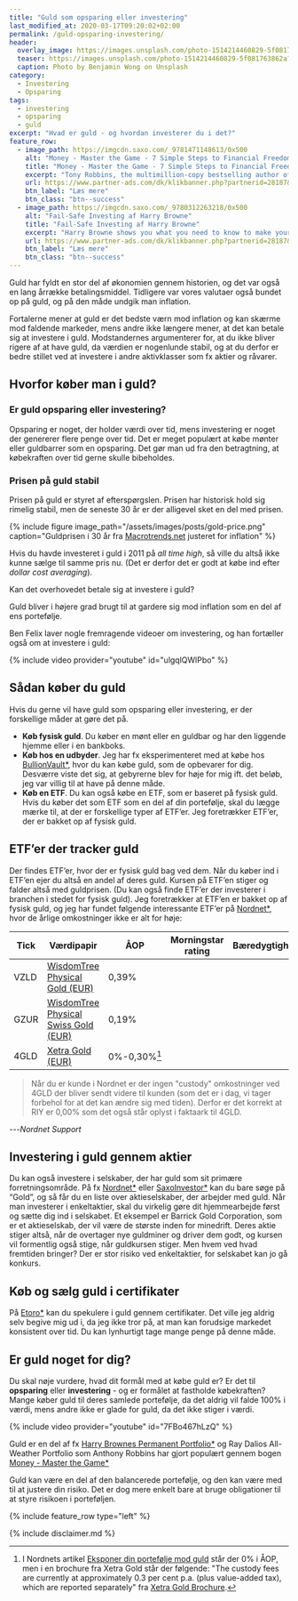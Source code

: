 ```yaml
---
title: "Guld som opsparing eller investering"
last_modified_at: 2020-03-17T09:20:02+02:00
permalink: /guld-opsparing-investering/
header:
  overlay_image: https://images.unsplash.com/photo-1514214460829-5f081763862a?ixlib=rb-1.2.1&ixid=eyJhcHBfaWQiOjEyMDd9&auto=format&fit=crop&w=1500&q=80
  teaser: https://images.unsplash.com/photo-1514214460829-5f081763862a?ixlib=rb-1.2.1&ixid=eyJhcHBfaWQiOjEyMDd9&auto=format&fit=crop&w=400&q=80
  caption: Photo by Benjamin Wong on Unsplash
category:
  - Investering
  - Opsparing
tags:
  - investering
  - opsparing
  - guld
excerpt: "Hvad er guld - og hvordan investerer du i det?"
feature_row:
  - image_path: https://imgcdn.saxo.com/_9781471148613/0x500
    alt: "Money - Master the Game - 7 Simple Steps to Financial Freedom"
    title: "Money - Master the Game - 7 Simple Steps to Financial Freedom"
    excerpt: "Tony Robbins, the multimillion-copy bestselling author of Awaken the Giant Within and Unlimited Power has created a 7-step blueprint for securing financial freedom. Based on extensive research and one-on-one interviews with more than 50 of the most legendary financial experts in the world - from Carl Icahn, to Warren Buffett, to Jack Bogle and Steve Forbes."
    url: https://www.partner-ads.com/dk/klikbanner.php?partnerid=28187&bannerid=43264&htmlurl=https://www.saxo.com/dk/money-master-the-game_tony-robbins_paperback_9781471148613
    btn_label: "Læs mere"
    btn_class: "btn--success"
  - image_path: https://imgcdn.saxo.com/_9780312263218/0x500
    alt: "Fail-Safe Investing af Harry Browne"
    title: "Fail-Safe Investing af Harry Browne"
    excerpt: "Harry Browne shows you what you need to know to make your savings and investments safe and profitable, no matter what the economy and the investment markets do. There are no secret trading systems here, no jargon to learn. Instead, Harry Browne teaches you in simple terms too."
    url: https://www.partner-ads.com/dk/klikbanner.php?partnerid=28187&bannerid=43264&htmlurl=https://www.saxo.com/dk/the-permanent-portfolio_craig-rowland_hardback_9781118288252
    btn_label: "Læs mere"
    btn_class: "btn--success"
---
```


Guld har fyldt en stor del af økonomien gennem historien, og det var også en lang årrække betalingsmiddel. Tidligere var vores valutaer også bundet op på guld, og på den måde undgik man inflation. 

Fortalerne mener at guld er det bedste værn mod inflation og kan skærme mod faldende markeder, mens andre ikke længere mener, at det kan betale sig at investere i guld. Modstandernes argumenterer for, at du ikke bliver rigere af at have guld, da værdien er nogenlunde stabil, og at du derfor er bedre stillet ved at investere i andre aktivklasser som fx aktier og råvarer. 

## Hvorfor køber man i guld?

### Er guld opsparing eller investering?

Opsparing er noget, der holder værdi over tid, mens investering er noget der genererer flere penge over tid. Det er meget populært at købe mønter eller guldbarrer som en opsparing. Det gør man ud fra den betragtning, at købekraften over tid gerne skulle bibeholdes.

### Prisen på guld stabil

Prisen på guld er styret af efterspørgslen. Prisen har historisk hold sig rimelig stabil, men de seneste 30 år er der alligevel sket en del med prisen.

{% include figure image_path="/assets/images/posts/gold-price.png" caption="Guldprisen i 30 år fra [Macrotrends.net](https://www.macrotrends.net/1333/historical-gold-prices-100-year-chart) justeret for inflation" %}

Hvis du havde investeret i guld i 2011 på _all time high_, så ville du altså ikke kunne sælge til samme pris nu. (Det er derfor det er godt at købe ind efter _dollar cost averaging_).

Kan det overhovedet betale sig at investere i guld?

Guld bliver i højere grad brugt til at gardere sig mod inflation som en del af ens portefølje. 

Ben Felix laver nogle fremragende videoer om investering, og han fortæller også om at investere i guld:

{% include video provider="youtube" id="ulgqlQWlPbo" %}
 
## Sådan køber du guld

Hvis du gerne vil have guld som opsparing eller investering, er der forskellige måder at gøre det på. 

- **Køb fysisk guld**. Du køber en mønt eller en guldbar og har den liggende hjemme eller i en bankboks.
- **Køb hos en udbyder**. Jeg har fx eksperimenteret med at købe hos [BullionVault\*](/go/bullionvault/), hvor du kan købe guld, som de opbevarer for dig. Desværre viste det sig, at gebyrerne blev for høje for mig ift. det beløb, jeg var villig til at have på denne måde.
- **Køb en ETF**. Du kan også købe en ETF, som er baseret på fysisk guld. Hvis du køber det som ETF som en del af din portefølje, skal du lægge mærke til, at der er forskellige typer af ETF’er. Jeg foretrækker ETF’er, der er bakket op af fysisk guld.

## ETF’er der tracker guld

Der findes ETF’er, hvor der er fysisk guld bag ved dem. Når du køber ind i ETF’en ejer du altså en andel af deres guld. Kursen på ETF’en stiger og falder altså med guldprisen. (Du kan også finde ETF’er der investerer i branchen i stedet for fysisk guld). Jeg foretrækker at ETF’en er bakket op af fysisk guld, og jeg har fundet følgende interessante ETF’er på [Nordnet\*](/go/nordnet/), hvor de årlige omkostninger ikke er alt for høje:

| Tick | Værdipapir                                                                                                                             | ÅOP   | Morningstar rating                       | Bæredygtighed                            | Forvaltning |
|------|----------------------------------------------------------------------------------------------------------------------------------------|-------|------------------------------------------|------------------------------------------|-------------|
| VZLD | [WisdomTree Physical Gold (EUR)](https://www.morningstar.dk/dk/etf/snapshot/snapshot.aspx?id=0P0000ISJC)                               | 0,39% |  | | Passiv      |
| GZUR | [WisdomTree Physical Swiss Gold (EUR)](https://www.morningstar.dk/dk/etf/snapshot/snapshot.aspx?id=0P0000NA52)                               | 0,19% |  |  | Passiv      |
| 4GLD | [Xetra Gold (EUR)](https://www.morningstar.dk/dk/etf/snapshot/snapshot.aspx?id=0P0000M7DL)                               | 0%-0,30%[^note] |  |  | Passiv      |

[^note]: I Nordnets artikel [Eksponer din portefølje mod guld](https://www.nordnet.dk/dk/marked/aktier/aktieinspiration/guld) står der 0% i ÅOP, men i en brochure fra Xetra Gold står der følgende: "The custody fees are currently at approximately 0.3 per cent p.a. (plus value-added tax), which are reported separately" fra [Xetra Gold Brochure](https://www.xetra-gold.com/fileadmin/user_upload/Downloads_English/Brochures/XetraGold_Broschuere.pdf). 

> Når du er kunde i Nordnet er der ingen "custody" omkostninger ved 4GLD der bliver sendt videre til kunden (som det er i dag, vi tager forbehol for at det kan ændre sig med tiden). Derfor er det korrekt at RIY er 0,00% som det også står oplyst i faktaark til 4GLD.

---<cite>Nordnet Support</cite>

## Investering i guld gennem aktier

Du kan også investere i selskaber, der har guld som sit primære forretningsområde. På fx [Nordnet\*](/go/nordnet/) eller [SaxoInvestor\*](/go/saxoinvestor) kan du bare søge på “Gold”, og så får du en liste over aktieselskaber, der arbejder med guld. Når man investerer i enkeltaktier, skal du virkelig gøre dit hjemmearbejde først og sætte dig ind i selskabet. Et eksempel er Barrick Gold Corporation, som er et aktieselskab, der vil være de største inden for minedrift. Deres aktie stiger altså, når de overtager nye guldminer og driver dem godt, og kursen vil formentlig også stige, når guldkursen stiger. Men hvem ved hvad fremtiden bringer? Der er stor risiko ved enkeltaktier, for selskabet kan jo gå konkurs.

## Køb og sælg guld i certifikater

På [Etoro\*](/go/etoro/) kan du spekulere i guld gennem certifikater. Det ville jeg aldrig selv begive mig ud i, da jeg ikke tror på, at man kan forudsige markedet konsistent over tid. Du kan lynhurtigt tage mange penge på denne måde.

## Er guld noget for dig?

Du skal nøje vurdere, hvad dit formål med at købe guld er? Er det til **opsparing** eller **investering** - og er formålet at fastholde købekraften? Mange køber guld til deres samlede portefølje, da det aldrig vil falde 100% i værdi, mens andre ikke er glade for guld, da det ikke stiger i værdi.

{% include video provider="youtube" id="7FBo467hLzQ" %}

Guld er en del af fx [Harry Brownes Permanent Portfolio\*](https://www.partner-ads.com/dk/klikbanner.php?partnerid=28187&bannerid=43264&htmlurl=https://www.saxo.com/dk/the-permanent-portfolio_craig-rowland_hardback_9781118288252) og Ray Dalios All-Weather Portfolio som Anthony Robbins har gjort populært gennem bogen [Money - Master the Game\*](https://www.partner-ads.com/dk/klikbanner.php?partnerid=28187&bannerid=43264&htmlurl=https://www.saxo.com/dk/money-master-the-game_tony-robbins_paperback_9781471148613)

Guld kan være en del af den balancerede portefølje, og den kan være med til at justere din risiko. Det er dog mere enkelt bare at bruge obligationer til at styre risikoen i porteføljen.

{% include feature_row type="left" %}

{% include disclaimer.md %}
